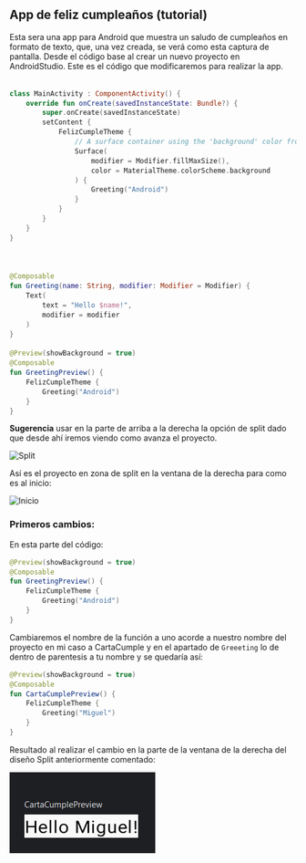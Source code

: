 ## App de feliz cumpleaños (tutorial)

Esta sera una app para Android que muestra un saludo de cumpleaños en formato de texto, que, una vez creada, se verá
como esta captura de pantalla. Desde el código base al crear un nuevo proyecto en AndroidStudio. Este es el código que
modificaremos para realizar la app.


```kotlin

class MainActivity : ComponentActivity() {
    override fun onCreate(savedInstanceState: Bundle?) {
        super.onCreate(savedInstanceState)
        setContent {
            FelizCumpleTheme {
                // A surface container using the 'background' color from the theme
                Surface(
                    modifier = Modifier.fillMaxSize(),
                    color = MaterialTheme.colorScheme.background
                ) {
                    Greeting("Android")
                }
            }
        }
    }
}



@Composable
fun Greeting(name: String, modifier: Modifier = Modifier) {
    Text(
        text = "Hello $name!",
        modifier = modifier
    )
}

@Preview(showBackground = true)
@Composable
fun GreetingPreview() {
    FelizCumpleTheme {
        Greeting("Android")
    }
}
````
**Sugerencia** usar en la parte de arriba a la derecha la opción de split dado que desde ahí iremos viendo como avanza
el proyecto.

![Split](Imagenes/img.png)

Así es el proyecto en zona de split en la ventana de la derecha para como es al inicio:

![Inicio](Imagenes/img_1.png)

### Primeros cambios:

En esta parte del código:

```kotlin
@Preview(showBackground = true)
@Composable
fun GreetingPreview() {
    FelizCumpleTheme {
        Greeting("Android")
    }
}
```

Cambiaremos el nombre de la función a uno acorde a nuestro nombre del proyecto en mi caso a CartaCumple y en el apartado
de `Greeeting` lo de dentro de parentesis a tu nombre y se quedaría así:

```kotlin
@Preview(showBackground = true)
@Composable
fun CartaCumplePreview() {
    FelizCumpleTheme {
        Greeting("Miguel")
    }
}
```

Resultado al realizar el cambio en la parte de la ventana de la derecha del diseño Split anteriormente comentado:

![Miguel](Imagenes/img_2.png)
